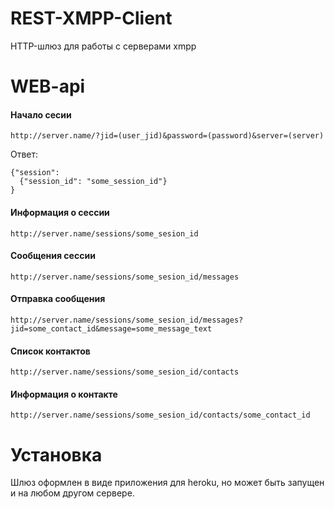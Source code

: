 REST-XMPP-Client
================

HTTP-шлюз для работы с серверами xmpp

WEB-api
=========
#### Начало сесии 
`http://server.name/?jid=(user_jid)&password=(password)&server=(server)`

Ответ:

```
{"session": 
  {"session_id": "some_session_id"}
}
```
#### Информация о сессии
`http://server.name/sessions/some_sesion_id`

#### Сообщения сессии
`http://server.name/sessions/some_sesion_id/messages`

#### Отправка сообщения
`http://server.name/sessions/some_sesion_id/messages?jid=some_contact_id&message=some_message_text`

#### Список контактов
`http://server.name/sessions/some_sesion_id/contacts`

#### Информация о контакте
`http://server.name/sessions/some_sesion_id/contacts/some_contact_id`


Установка
=========
Шлюз оформлен в виде приложения для heroku, но может быть запущен и на любом другом сервере.

